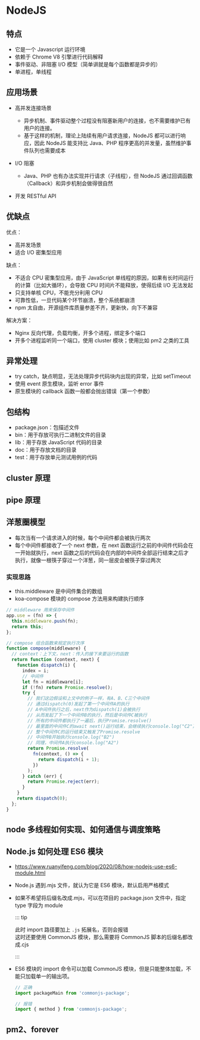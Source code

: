 # NodeJS

## 特点

- 它是一个 Javascript 运行环境
- 依赖于 Chrome V8 引擎进行代码解释
- 事件驱动、非阻塞 I/O 模型（简单讲就是每个函数都是异步的）
- 单进程，单线程

## 应用场景

- 高并发连接场景

  - 异步机制、事件驱动整个过程没有阻塞新用户的连接，也不需要维护已有用户的连接。
  - 基于这样的机制，理论上陆续有用户请求连接，NodeJS 都可以进行响应，因此 NodeJS 能支持比 Java、PHP 程序更高的并发量，虽然维护事件队列也需要成本

- I/O 阻塞

  - Java、PHP 也有办法实现并行请求（子线程），但 NodeJS 通过回调函数（Callback）和异步机制会做得很自然

- 开发 RESTful API

## 优缺点

优点：

- 高并发场景
- 适合 I/O 密集型应用

缺点：

- 不适合 CPU 密集型应用，由于 JavaScript 单线程的原因，如果有长时间运行的计算（比如大循环），会导致 CPU 时间片不能释放，使得后续 I/O 无法发起
- 只支持单核 CPU，不能充分利用 CPU
- 可靠性低，一旦代码某个环节崩溃，整个系统都崩溃
- npm 太自由，开源组件库质量参差不齐，更新快，向下不兼容

解决方案：

- Nginx 反向代理，负载均衡，开多个进程，绑定多个端口
- 开多个进程监听同一个端口，使用 cluster 模块；使用比如 pm2 之类的工具

## 异常处理

- try catch，缺点明显，无法处理异步代码块内出现的异常，比如 setTimeout
- 使用 event 原生模块，监听 error 事件
- 原生模块的 callback 函数一般都会抛出错误（第一个参数）

## 包结构

- package.json：包描述文件
- bin：用于存放可执行二进制文件的目录
- lib：用于存放 JavaScript 代码的目录
- doc：用于存放文档的目录
- test：用于存放单元测试用例的代码

## cluster 原理

<!-- TODO -->

## pipe 原理

<!-- TODO -->

## 洋葱圈模型

- 每次当有一个请求进入的时候，每个中间件都会被执行两次
- 每个中间件都接收了一个 next 参数，在 next 函数运行之前的中间件代码会在一开始就执行，next 函数之后的代码会在内部的中间件全部运行结束之后才执行，就像一根筷子穿过一个洋葱，同一层皮会被筷子穿过两次

### 实现思路

- this.middleware 是中间件集合的数组
- koa-compose 模块的 compose 方法用来构建执行顺序

```javascript
// middleware 用来保存中间件
app.use = (fn) => {
  this.middleware.push(fn);
  return this;
};

// compose 组合函数来规定执行次序
function compose(middleware) {
  // context：上下文，next：传入的接下来要运行的函数
  return function (context, next) {
    function dispatch(i) {
      index = i;
      // 中间件
      let fn = middleware[i];
      if (!fn) return Promise.resolve();
      try {
        // 我们这边假设和上文中的例子一样，有A、B、C三个中间件
        // 通过dispatch(0)发起了第一个中间件A的执行
        // A中间件执行之后，next作为dispatch(1)会被执行
        // 从而发起了下一个中间件B的执行，然后是中间件C被执行
        // 所有的中间件都执行了一遍后，执行Promise.resolve()
        // 最里面的中间件C的await next()运行结束，会继续执行console.log("C2")
        // 整个中间件C的运行结束又触发了Promise.resolve
        // 中间件B开始执行console.log("B2")
        // 同理，中间件A执行console.log("A2")
        return Promise.resolve(
          fn(context, () => {
            return dispatch(i + 1);
          })
        );
      } catch (err) {
        return Promise.reject(err);
      }
    }
    return dispatch(0);
  };
}
```

## node 多线程如何实现、如何通信与调度策略

<!-- TODO -->

## Node.js 如何处理 ES6 模块

- https://www.ruanyifeng.com/blog/2020/08/how-nodejs-use-es6-module.html
- Node.js 遇到.mjs 文件，就认为它是 ES6 模块，默认启用严格模式
- 如果不希望将后缀名改成.mjs，可以在项目的 package.json 文件中，指定 type 字段为 module

  ::: tip

  此时 import 路径要加上 `.js` 拓展名，否则会报错  
  这时还要使用 CommonJS 模块，那么需要将 CommonJS 脚本的后缀名都改成.cjs

  :::

- ES6 模块的 import 命令可以加载 CommonJS 模块，但是只能整体加载，不能只加载单一的输出项。

  ```javascript
  // 正确
  import packageMain from 'commonjs-package';

  // 报错
  import { method } from 'commonjs-package';
  ```

## pm2、forever

<!-- TODO -->
